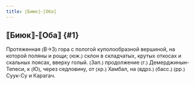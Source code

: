 ```yaml
---
title: ⟦Биюк⟧-⟦Оба⟧
---
```

## ⟦Биюк⟧-⟦Оба⟧ {#1}

Протяженная ⦅В→З⦆ гора с пологой куполообразной вершиной, на которой поляны и рощи; ⦅юж.⦆ склон в складчатых, крутых откосах и скальных поясах, вверху голый. ⦅Зап.⦆ продолжение ⦅г.⦆ Демерджинын-Тепеси, к ⦅Ю⦆, через седловину, от ⦅хр.⦆ Хамбал, на ⦅вдрз.⦆ ⦅басс.⦆ ⦅рр.⦆ Суук-Су и Карагач.
